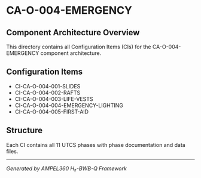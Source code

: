 # CA-O-004-EMERGENCY

## Component Architecture Overview
This directory contains all Configuration Items (CIs) for the CA-O-004-EMERGENCY component architecture.

## Configuration Items
- CI-CA-O-004-001-SLIDES
- CI-CA-O-004-002-RAFTS
- CI-CA-O-004-003-LIFE-VESTS
- CI-CA-O-004-004-EMERGENCY-LIGHTING
- CI-CA-O-004-005-FIRST-AID

## Structure
Each CI contains all 11 UTCS phases with phase documentation and data files.

---
*Generated by AMPEL360 H₂-BWB-Q Framework*
